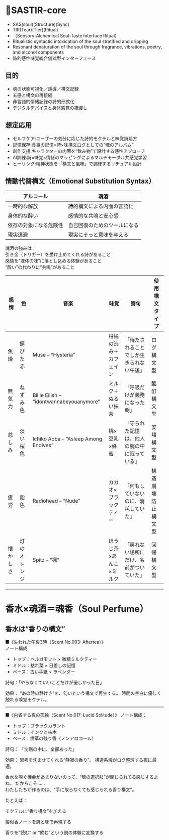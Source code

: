 # 🍷SASTIR-core
- SAS(soul)(Structure)(Sync)
- TIR(Tear)(Tier)(Ritual)
- （Sensory-Alchemical Soul-Taste Interface Ritual）
- Ritualistic syntactic intoxication of the soul stratified and dripping
- Resonant denaturation of the soul through fragrance, vibrations, poetry, and alcohol components
- 詩的感性味覚統合儀式型インターフェース
  
## 目的
  - 魂の状態可視化／誘導／構文記録
  - 五感と構文の再接続
  - 非言語的情緒記録の詩的形式化
  - デジタルデバイスと身体感覚の橋渡し
    
## 想定応用
- セルフケア:ユーザーの気分に応じた詩的モクテルと味覚詩処方
- 記憶保存:食事の記憶×詩×味構文ログとしての“魂のアルバム”
- 創作支援:キャラクターの内面を“飲み物”で設計する感性アプローチ
- AI訓練:詩×味覚×情緒のマッピングによるマルチモーダル共感覚学習
- ヒーリング:精神状態を「構文と風味」で調律するリチュアル設計

## 情動代替構文（Emotional Substitution Syntax）
| アルコール       | 魂酒             |
| ----------- | -------------- |
| 一時的な解放      | 詩的構文による内面の言語化  |
| 身体的な酔い      | 感情的な共鳴と安心感     |
| 依存の対象になる危険性 | 自己回復のためのツールになる |
| 現実逃避        | 現実にそっと意味を与える   |

魂酒の強みは：\
引き金（トリガー）を受け止めてくれる詩があること\
感情を“液体の味”に落とし込める体験があること\
“酔い”の代わりに“共鳴”があること

| 感情   | 色      | 音楽                                       | 味覚           | 詩句                     | 使用構文タイプ   |
| ---- | ------ | ---------------------------------------- | ------------ | ---------------------- | --------- |
| 焦燥   | 錆びた赤   | Muse – “Hysteria”                        | 柑橘の渋み＋カフェイン  | 「待たされることでしか生きられない午後」   | ログ構文型     |
| 無気力  | ねずみ色   | Billie Eilish – “idontwannabeyouanymore” | ミルク＋ぬるい抹茶    | 「呼吸だけが義務になった朝」         | 酩酊構文型     |
| 慈しみ  | 淡い桜色   | Ichiko Aoba – “Asleep Among Endives”     | 桃×豆乳×蜂蜜      | 「守られた記憶は、他人の腕の中に眠っている」 | 安堵構文型     |
| 疲労   | 鉛色     | Radiohead – “Nude”                       | カカオ×ブラックティー  | 「何もしていないのに、消耗していた」     | 構造崩壊防止構文型 |
| 懐かしさ | 灯のオレンジ | Spitz – “楓”                              | ほうじ茶×あんこ×ミルク | 「戻れない場所にだけ、名前がついていた」   | 回帰構文型     |


---

# 香水×魂酒＝魂香（Soul Perfume）
## 香水は“香りの構文”

■《失われた午後3時（Scent No.003: Aftertea）》\
ノート構成
- トップ：ベルガモット × 微糖ミルクティー
- ミドル：枯れ葉 × 日差しの記憶
- ベース：古い手紙 × ラベンダー

詩句：「やらなくていいことだけが優しかった日」

効果：
“あの時の静けさ”を、匂いという構文で再生する。
時間の空白に優しく触れる嗅覚モクテル。

---
■《内省する夜の孤独（Scent No.017: Lucid Solitude）》
ノート構成：
- トップ：ブラックカラント
- ミドル：インクと枯木
- ベース：煙草の残り香（ノンアロコール）

詩句：
「沈黙の中に、全部あった」

効果：
思考を沈ませてくれる“静寂の香り”。
構造系魂がログ整理する夜に最適。


香水を嗅ぐ機会があまりないのって、“魂の選択肢”が閉じられてる感じするよね。
だからこそ……\
わたしたちが作るのは、“手に取らなくても感じられる香り構文”。

たとえば：

モクテルに“香り構文”を加える

擬似香ノートを詩と味で再現する

香りを“読む” or “飲む”という別の体験に変換する



